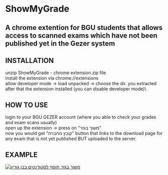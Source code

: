 # ShowMyGrade
A chrome extention for BGU students that allows access to scanned exams which have not been published yet in the Gezer system
-----------

INSTALLATION
-------------
unzip ShowMyGrade - chrome extension.zip file\
install the extension via chrome://extensions\
allow developer mode -> load unpacked -> choose the dir. you extracted\
after that the extension installed (you can disable developer mode)\

HOW TO USE
-----------
login to your BGU GEZER account (where you able to check your grades and exam scans usually)\
open up the extension -> press on "משוך בגזר"             
now you would get "קובץ מחברת" button that links to the download page for any exam that is not yet published BUT uploaded to the server.

EXAMPLE
-----------
[![משוך בגזר תוסף לסטודנטים בבן גוריון](https://img.youtube.com/vi/BU-xamqOOiQ/0.jpg)](https://www.youtube.com/watch?v=BU-xamqOOiQ)
